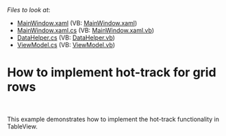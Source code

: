 <!-- default file list -->
*Files to look at*:

* [MainWindow.xaml](./CS/WpfApplication/MainWindow.xaml) (VB: [MainWindow.xaml](./VB/WpfApplication/MainWindow.xaml))
* [MainWindow.xaml.cs](./CS/WpfApplication/MainWindow.xaml.cs) (VB: [MainWindow.xaml.vb](./VB/WpfApplication/MainWindow.xaml.vb))
* [DataHelper.cs](./CS/WpfApplication/Model/DataHelper.cs) (VB: [DataHelper.vb](./VB/WpfApplication/Model/DataHelper.vb))
* [ViewModel.cs](./CS/WpfApplication/ViewModel/ViewModel.cs) (VB: [ViewModel.vb](./VB/WpfApplication/ViewModel/ViewModel.vb))
<!-- default file list end -->
# How to implement hot-track for grid rows


<p><br />
<p>This example demonstrates how to implement the hot-track functionality in TableView.</p></p>

<br/>


